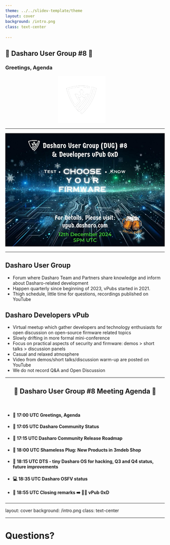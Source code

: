 ```yaml
---
theme: ../../slidev-template/theme
layout: cover
background: /intro.png
class: text-center

---
```

## &#x1F44B; Dasharo User Group #8 &#x1F389;

### Greetings, Agenda

<center><img src="/../../img/dasharo-sygnet-white.svg" width="150px" style="margin-left:-20px"></center>

---

<center><img src="/../../img/dug_8/dug_8_banner.jpg" width="650px"></center>

---

## Dasharo User Group

- Forum where Dasharo Team and Partners share knowledge and inform about
  Dasharo-related development
- Happen quarterly since beginning of 2023, vPubs started in 2021.
- Thigh schedule, little time for questions, recordings published on YouTube

## Dasharo Developers vPub

- Virtual meetup which gather developers and technology enthusiasts for open
  discussion on open-source firmware related topics
- Slowly drifting in more formal mini-conference
- Focus on practical aspects of security and firmware: demos > short talks >
  discussion panels
- Casual and relaxed atmosphere
- Video from demos/short talks/discussion warm-up are posted on YouTube
- We do not record Q&A and Open Discussion

---

## <center>&#x1F680; Dasharo User Group #8 Meeting Agenda &#x1F680;</center>

<br>

- #### &#x1F44B; 17:00 UTC Greetings, Agenda

- #### &#x1F9ED; 17:05 UTC Dasharo Community Status

- #### &#x1F9F0; 17:15 UTC Dasharo Community Release Roadmap

- #### &#x1F9F0; 18:00 UTC Shameless Plug: New Products in 3mdeb Shop

- #### &#x1F9F0; 18:15 UTC DTS - tiny Dasharo OS for hacking, Q3 and Q4 status, future improvements

- #### &#x1F4BB; 18:35 UTC Dasharo OSFV status

- #### &#x1F44F; 18:55 UTC Closing remarks &#x27A1;&#xFE0F; &#x1F37A;&#x1F37B; vPub 0xD

---
layout: cover
background: /intro.png
class: text-center

---

# Questions?

<!--

Comment to satisfy pre-commit

-->
